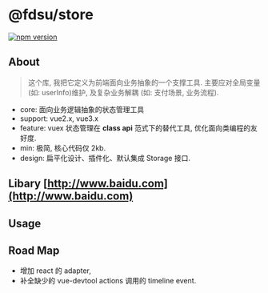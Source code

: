 # @fdsu/store

[![npm version](https://badge.fury.io/js/@fdsu/store.svg)](https://badge.fury.io/js/@fdsu/store)

## About

> 这个库, 我把它定义为前端面向业务抽象的一个支撑工具. 主要应对全局变量(如: userInfo)维护, 及复杂业务解耦 (如: 支付场景, 业务流程).

-   core: 面向业务逻辑抽象的状态管理工具
-   support: vue2.x, vue3.x
-   feature: vuex 状态管理在 **class api** 范式下的替代工具, 优化面向类编程的友好度.
-   min: 极简, 核心代码仅 2kb.
-   design: 扁平化设计、插件化、默认集成 Storage 接口.

## Libary [http://www.baidu.com](http://www.baidu.com)

## Usage

## Road Map

-   增加 react 的 adapter,
-   补全缺少的 vue-devtool actions 调用的 timeline event.
